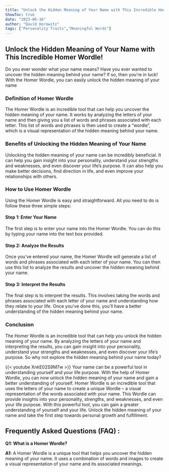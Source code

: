 ```yaml
---
title: "Unlock the Hidden Meaning of Your Name with This Incredible Homer Wordle!"
ShowToc: true 
date: "2023-06-16"
author: "David Horowitz" 
tags: ["Personality Traits","Meaningful Words"]
---
```

## Unlock the Hidden Meaning of Your Name with This Incredible Homer Wordle!

Do you ever wonder what your name means? Have you ever wanted to uncover the hidden meaning behind your name? If so, then you’re in luck! With the Homer Wordle, you can easily unlock the hidden meaning of your name 

### Definition of Homer Wordle

The Homer Wordle is an incredible tool that can help you uncover the hidden meaning of your name. It works by analyzing the letters of your name and then giving you a list of words and phrases associated with each letter. This list of words and phrases is then used to create a “wordle”, which is a visual representation of the hidden meaning behind your name. 

### Benefits of Unlocking the Hidden Meaning of Your Name

Unlocking the hidden meaning of your name can be incredibly beneficial. It can help you gain insight into your personality, understand your strengths and weaknesses, and even discover your life’s purpose. It can also help you make better decisions, find direction in life, and even improve your relationships with others. 

### How to Use Homer Wordle

Using the Homer Wordle is easy and straightforward. All you need to do is follow these three simple steps: 

#### Step 1: Enter Your Name

The first step is to enter your name into the Homer Wordle. You can do this by typing your name into the text box provided. 

#### Step 2: Analyze the Results

Once you’ve entered your name, the Homer Wordle will generate a list of words and phrases associated with each letter of your name. You can then use this list to analyze the results and uncover the hidden meaning behind your name. 

#### Step 3: Interpret the Results

The final step is to interpret the results. This involves taking the words and phrases associated with each letter of your name and understanding how they relate to your life. Once you’ve done this, you’ll have a better understanding of the hidden meaning behind your name. 

### Conclusion

The Homer Wordle is an incredible tool that can help you unlock the hidden meaning of your name. By analyzing the letters of your name and interpreting the results, you can gain insight into your personality, understand your strengths and weaknesses, and even discover your life’s purpose. So why not explore the hidden meaning behind your name today?

{{< youtube XnkE02S9M7w >}} 
Your name can be a powerful tool in understanding yourself and your life purpose. With the help of Homer Wordle, you can now unlock the hidden meaning of your name and gain a better understanding of yourself. Homer Wordle is an incredible tool that uses the letters of your name to create a unique Wordle – a visual representation of the words associated with your name. This Wordle can provide insights into your personality, strengths, and weaknesses, and even your life purpose. With this powerful tool, you can gain a greater understanding of yourself and your life. Unlock the hidden meaning of your name and take the first step towards personal growth and fulfillment.

## Frequently Asked Questions (FAQ) :
**Q1: What is a Homer Wordle?**

**A1:** A Homer Wordle is a unique tool that helps you uncover the hidden meaning of your name. It uses a combination of words and images to create a visual representation of your name and its associated meanings.



